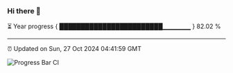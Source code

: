 ### Hi there 👋

⏳ Year progress { ████████████████████████▁▁▁▁▁▁ } 82.02 %

---

⏰ Updated on Sun, 27 Oct 2024 04:41:59 GMT

![Progress Bar CI](https://github.com/IshwaranRudhara/GIT-ACTION/workflows/Progress%20Bar%20CI/badge.svg)
